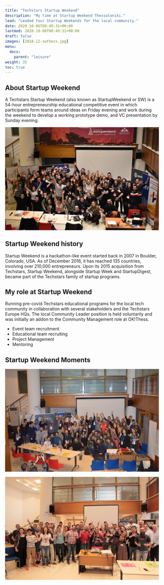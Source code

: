 ```yaml
---
title: "Techstars Startup Weekend"
description: "My time at Startup Weekend Thessaloniki."
lead: "Leaded four Startup Weekends for the local community."
date: 2020-10-06T08:49:31+00:00
lastmod: 2020-10-06T08:49:31+00:00
draft: false
images: [2018-12-swthess.jpg]
menu:
  docs:
    parent: "leisure"
weight: 35
toc: true
---
```


## About Startup Weekend

A Techstars Startup Weekend (also known as StartupWeekend or SW) is a 54-hour entrepreneurship educational competitive event in which participants form teams around ideas on Friday evening and work during the weekend to develop a working prototype demo, and VC presentation by Sunday evening.

![Community Image](2018-12-swthess.jpg "December 2018.")

## Startup Weekend history

Startup Weekend is a hackathon-like event started back in 2007 in Boulder, Colorado, USA. As of December 2016, it has reached 135 countries, involving over 210,000 entrepreneurs. Upon its 2015 acquisition from Techstars, Startup Weekend, alongside Startup Week and StartupDigest, became part of the Techstars family of startup programs.

## My role at Startup Weekend

Running pre-covid Techstars educational programs for the local tech community in collaboration with several stakeholders and the Techstars Europe HQs. The local Community Leader position is held voluntarily and was initially an addon to the Community Management role at OK!Thess.

* Event team recruitment
* Educational team recruiting
* Project Management
* Mentoring

## Startup Weekend Moments

![Community Image](2018-02-swthess.jpg "February 2018.")

![Community Image](2017-05-swthess.jpg "May 2017.")

